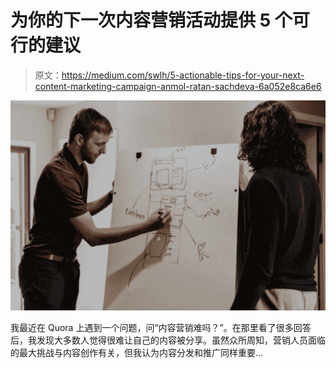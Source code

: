 # 为你的下一次内容营销活动提供 5 个可行的建议

> 原文：<https://medium.com/swlh/5-actionable-tips-for-your-next-content-marketing-campaign-anmol-ratan-sachdeva-6a052e8ca6e6>

![](img/929c61b93520a832413b926832757072.png)

我最近在 Quora 上遇到一个问题，问“内容营销难吗？”。在那里看了很多回答后，我发现大多数人觉得很难让自己的内容被分享。虽然众所周知，营销人员面临的最大挑战与内容创作有关，但我认为内容分发和推广同样重要…